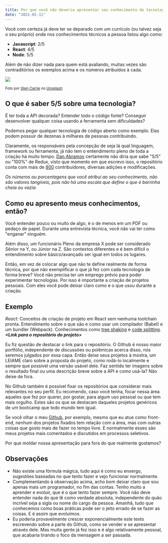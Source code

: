 ```yaml
---
title: Por que você não deveria apresentar seu conhecimento de tecnologias com números e porcentagens
date: "2021-01-11"
---
```


Você com certeza já deve ter se deparado com um currículo (ou talvez seja o seu próprio) onde nos conhecimentos técnicos a pessoa listou algo como:

- **Javascript**: 2/5
- **React**: 4/5
- **Node**: 5/5

Além de não dizer nada para quem está avaliando, muitas vezes são contraditórios os exemplos acima e os números atribuídos à cada.

![](https://miro.medium.com/max/1400/0*3XrM2yqii3CbMGRl)

<sub>Foto por [Glen Carrie](https://unsplash.com/@glencarrie) no [Unsplash](https://unsplash.com)</sub>

## O que é saber 5/5 sobre uma tecnologia?

É ter toda a API decorada? Entender todo o código fonte? Conseguir desenvolver qualquer coisa usando a ferramenta sem dificuldades?

Podemos pegar qualquer tecnologia de código aberto como exemplo. Elas podem possuir de dezenas à milhares de pessoas contribuindo.

Claramente, os responsáveis pela concepção de seja lá qual linguagem, framework ou ferramenta, já não tem o entendimento pleno de toda a criação há muito tempo. [Dan Abramov](https://github.com/gaearon) certamente não diria que sabe "5/5" ou "100%" de Redux, visto que momento em que escrevo isso, o repositório conta com mais de [800](https://github.com/reduxjs/redux/graphs/contributors) contribuidores, diversas adições e modificações.

_Os números ou porcentagens que você atribui ao seu conhecimento, não são valores tangíveis, pois não há uma escala que define o que é barrinha cheia ou vazia._

## Como eu apresento meus conhecimentos, então?

Você entender pouco ou muito de algo, é o de menos em um PDF ou pedaço de papel. Durante uma entrevista técnica, você não vai ter como "enganar" ninguém.

Além disso, um funcionário Pleno da empresa X pode ser considerado Sênior na Y, ou Júnior na Z. São contextos diferentes e é bem difícil o entendimento sobre básico/avançado ser igual em todos os lugares.

Então, em vez de colocar algo que não te define realmente de forma técnica, por que não exemplificar o que já fez com cada tecnologia de forma breve? Você não precisa ter um emprego prévio para poder experimentar tecnologias. Por isso é importante a criação de projetos pessoais. Com eles você pode deixar claro como e o que usou durante a criação.

## Exemplo

_React:_ Conceitos de criação de projeto em React sem nenhuma toolchain pronta. Entendimento sobre o que são e como usar um compilador (Babel) e um bundler (Webpack). Conhecimentos como [tree shaking](https://en.wikipedia.org/wiki/Tree_shaking) e [code splitting](https://developer.mozilla.org/en-US/docs/Glossary/Code_splitting). **_<Link para o repositório do projeto>_**

Eu fiz questão de destacar o link para o repositório. O Github é nosso maior portfólio, independente de discussões ou polêmicas acerca disso, nós seremos julgados por essa capa. Então deixe seus projetos à mostra, um LEIAME claro sobre a proposta do projeto, como rodá-lo localmente e sempre que possível uma versão usável dele. Faz sentido ter imagens sobre o resultado final ou uma descrição breve sobre a API e como usá-la? Não deixe de fora.

No Github também é possível fixar os repositórios que considerar mais relevantes no seu perfil. Eu recomendo, caso você tenha, focar nessa área aqueles que fez por querer, por gostar, para algum uso pessoal ou que tem mais orgulho. Estes são os que se destacam daqueles projetos genéricos de um bootcamp que todo mundo tem igual.

Se você olhar o meu [Github](https://github.com/coelhucas), por exemplo, mesmo que eu atue como front-end, nenhum dos projetos fixados tem relação com a área, mas com outras coisas que gosto mais de fazer no tempo livre. E normalmente esses são meus projetos mais comentados e discutidos em processos seletivos.

Por que moldar nossa apresentação para fora do que realmente gostamos?

## Observações

- Não existe uma fórmula mágica, tudo aqui é como eu enxergo, sugestões baseadas no que tento fazer e vejo funcionar normalmente.
- Complementando à observação acima, acho bom deixar claro que sou apenas mais um programador, no fim das contas. Tenho muito a aprender e evoluir, que é o que tento fazer sempre. Você não deve entender nada do que lê como verdade absoluta, independente do quão incrível seja a sigla ou nome do cargo da pessoa. Amanhã, tudo que conhecemos como boas práticas pode ser o jeito errado de se fazer as coisas. E é assim que evoluímos.
- Eu poderia provavelmente crescer exponencialmente este texto escrevendo sobre a parte do Github, como se vender e se apresentar através dele. Mas muita gente já fez isso e é algo relativamente pessoal, que acabaria tirando o foco da mensagem a ser passada.
